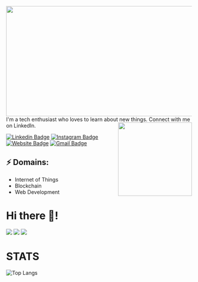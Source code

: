 <!-- ![Header image](https://i.ibb.co/HY3CNCb/image.png) -->
<img align='center' src='https://i.ibb.co/sytvPmL/image.png' width='1400' height='300'>
<!-- You can create your own header images using Canva, it has a lot of templates. If you do, use the following link https://www.canva.com/join/celeriac-tread-jellyfish -->
I'm a tech enthusiast who loves to learn about new things. Connect with me on LinkedIn.

<img align='right' src='https://media.giphy.com/media/bcKmIWkUMCjVm/giphy.gif' width='200"'>


[![Linkedin Badge](https://img.shields.io/badge/-JayrajRoshan-blue?style=flat-square&logo=Linkedin&logoColor=white&link=https://www.linkedin.com/in/jayraj-roshan/)](https://www.linkedin.com/in/jayraj-roshan/)
[![Instagram Badge](https://img.shields.io/badge/-roshanjayraj-e4405f?style=flat-square&logo=Instagram&logoColor=white&link=https://www.instagram.com/roshanjayraj/)](https://www.instagram.com/roshanjayraj/)
[![Website Badge](https://img.shields.io/badge/-jayraj.co.in-e34f26?style=flat-square&logo=HTML5&logoColor=white&link=https://jayraj.co.in/)](https://jayraj.co.in/)
[![Gmail Badge](https://img.shields.io/badge/-mail@jayraj.co.in-d14836?style=flat-square&logo=Gmail&logoColor=white&link=mailto:mail@jayraj.co.in)](mailto:mail@jayraj.co.in)
## ⚡ Domains:
- Internet of Things
- Blockchain
- Web Development


# Hi there 👋!
<p>
    <a href="https://www.facebook.com/www.zeldin.go.id" target="_blank"><img src="https://img.shields.io/badge/Izzeldin_Addarda-30302f?style=flat&logo=facebook" /></a>
    <a href="https://instagram.com/zeldin.me" target="_blank"><img src="https://img.shields.io/badge/@zeldin.me-30302f?style=flat&logo=instagram" /></a>
    <img src="https://gpvc.arturio.dev/zelsaddr" />
</p>

# STATS
![Top Langs](https://github-readme-stats.vercel.app/api/top-langs/?username=zelsaddr&layout=compact&theme=tokyonight)
